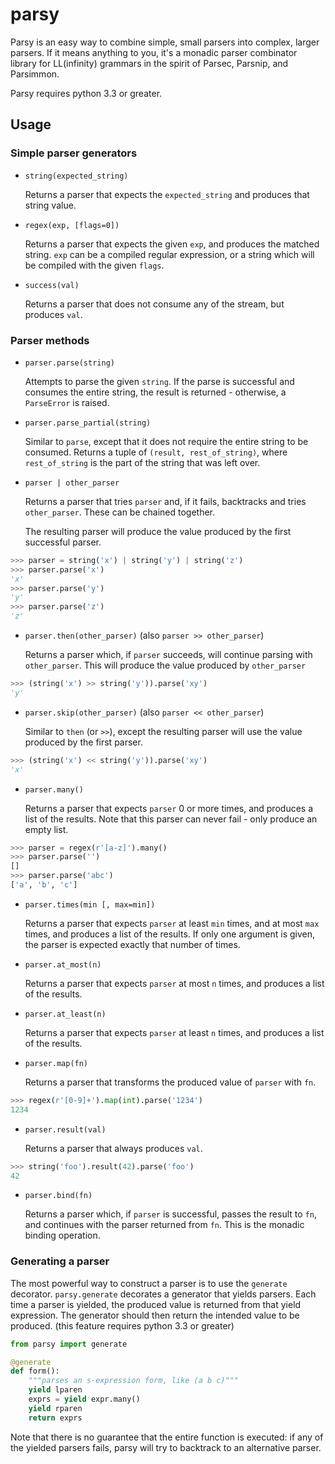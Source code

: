 # parsy

Parsy is an easy way to combine simple, small parsers into complex,
larger parsers.  If it means anything to you, it's a monadic parser
combinator library for LL(infinity) grammars in the spirit of Parsec,
Parsnip, and Parsimmon.

Parsy requires python 3.3 or greater.

## Usage

### Simple parser generators

* `string(expected_string)`

    Returns a parser that expects the `expected_string` and produces
    that string value.

* `regex(exp, [flags=0])`

    Returns a parser that expects the given `exp`, and produces the
    matched string.  `exp` can be a compiled regular expression, or a
    string which will be compiled with the given `flags`.

* `success(val)`

    Returns a parser that does not consume any of the stream, but produces
    `val`.

### Parser methods

* `parser.parse(string)`

    Attempts to parse the given `string`.  If the parse is successful and
    consumes the entire string, the result is returned - otherwise, a
    `ParseError` is raised.

* `parser.parse_partial(string)`

    Similar to `parse`, except that it does not require the entire string
    to be consumed.  Returns a tuple of `(result, rest_of_string)`, where
    `rest_of_string` is the part of the string that was left over.

* `parser | other_parser`

    Returns a parser that tries `parser` and, if it fails, backtracks and
    tries `other_parser`.  These can be chained together.

    The resulting parser will produce the value produced by the first
    successful parser.

``` python
>>> parser = string('x') | string('y') | string('z')
>>> parser.parse('x')
'x'
>>> parser.parse('y')
'y'
>>> parser.parse('z')
'z'
```

* `parser.then(other_parser)` (also `parser >> other_parser`)

    Returns a parser which, if `parser` succeeds, will continue parsing with
    `other_parser`.  This will produce the value produced by `other_parser`

``` python
>>> (string('x') >> string('y')).parse('xy')
'y'
```

* `parser.skip(other_parser)` (also `parser << other_parser`)

    Similar to `then` (or `>>`), except the resulting parser will use the
    value produced by the first parser.

``` python
>>> (string('x') << string('y')).parse('xy')
'x'
```

* `parser.many()`

    Returns a parser that expects `parser` 0 or more times, and produces
    a list of the results.  Note that this parser can never fail -
    only produce an empty list.

``` python
>>> parser = regex(r'[a-z]').many()
>>> parser.parse('')
[]
>>> parser.parse('abc')
['a', 'b', 'c']
```

* `parser.times(min [, max=min])`

    Returns a parser that expects `parser` at least `min` times, and
    at most `max` times, and produces a list of the results.  If only
    one argument is given, the parser is expected exactly that number
    of times.

* `parser.at_most(n)`

    Returns a parser that expects `parser` at most `n` times, and produces
    a list of the results.

* `parser.at_least(n)`

    Returns a parser that expects `parser` at least `n` times, and
    produces a list of the results.

* `parser.map(fn)`

    Returns a parser that transforms the produced value of `parser` with
    `fn`.

``` python
>>> regex(r'[0-9]+').map(int).parse('1234')
1234
```

* `parser.result(val)`

    Returns a parser that always produces `val`.

``` python
>>> string('foo').result(42).parse('foo')
42
```

* `parser.bind(fn)`

    Returns a parser which, if `parser` is successful, passes the result
    to `fn`, and continues with the parser returned from `fn`.  This is
    the monadic binding operation.

### Generating a parser

The most powerful way to construct a parser is to use the `generate`
decorator.  `parsy.generate` decorates a generator that yields parsers.
Each time a parser is yielded, the produced value is returned from that
yield expression.  The generator should then return the intended value
to be produced.  (this feature requires python 3.3 or greater)

``` python
from parsy import generate

@generate
def form():
    """parses an s-expression form, like (a b c)"""
    yield lparen
    exprs = yield expr.many()
    yield rparen
    return exprs
```

Note that there is no guarantee that the entire function is executed:
if any of the yielded parsers fails, parsy will try to backtrack to an
alternative parser.
